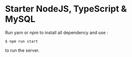 # Starter NodeJS, TypeScript & MySQL

Run yarn or npm to install all dependency and use :

```
$ npm run start
```

to run the server.
